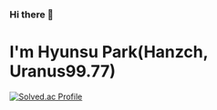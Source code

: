 ### Hi there 👋
# I'm Hyunsu Park(Hanzch, Uranus99.77)
[![Solved.ac Profile](http://mazassumnida.wtf/api/v2/generate_badge?boj=hanzch)](https://solved.ac/hanzch/)
<!--
**hanzch84/hanzch84** is a ✨ _special_ ✨ repository because its `README.md` (this file) appears on your GitHub profile.

Here are some ideas to get you started:

- 🔭 I’m currently working on ...
- 🌱 I’m currently learning ...
- 👯 I’m looking to collaborate on ...
- 🤔 I’m looking for help with ...
- 💬 Ask me about ...
- 📫 How to reach me: ...
- 😄 Pronouns: ...
- ⚡ Fun fact: ...
-->
